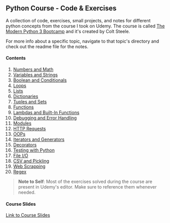 ## Python Course - Code & Exercises

A collection of code, exercises, small projects, and notes for different python concepts from the course I took on Udemy. The course is called [The Modern Python 3 Bootcamp](https://www.udemy.com/course/the-modern-python3-bootcamp/) and it's created by Colt Steele.

For more info about a specific topic, navigate to that topic's directory and check out the readme file for the notes.

#### Contents

1. [Numbers and Math](/01-Numbers&Math)
2. [Variables and Strings](/02-Variables&Strings)
3. [Boolean and Conditionals](/03-Boolean&Conditionals)
4. [Loops](/04-Loops)
5. [Lists](/05-Lists)
6. [Dictionaries](/06-Dictionaries)
7. [Tuples and Sets](/07-Tuples&Sets)
8. [Functions](/08-Functions)
9. [Lambdas and Built-In Functions](/09-Lambdas&BuiltInFunctions)
10. [Debugging and Error Handling](/10-Debugging&ErrorHandling)
11. [Modules](/11-Modules)
12. [HTTP Requests](/12-HTTP-Requests)
13. [OOPs](/13-OOPs)
14. [Iterators and Generators](/14-Iterators%26Generators)
15. [Decorators](/15-Decorators)
16. [Testing with Python](/16-Testing-with-Python)
17. [File I/O](/17-File-IO)
18. [CSV and Pickling](/18-CSV%26Pickling/)
19. [Web Scrapping](/19-WebScraping)
20. [Regex](/20-Regex)

> **Note to Self**: Most of the exercises solved during the course are present in Udemy's editor. Make sure to reference them whenever needed.

#### Course Slides

[Link to Course Slides](https://drive.google.com/drive/folders/1HOe4BzdV--zYVhyKur4hXVAkw5uDNijR)
